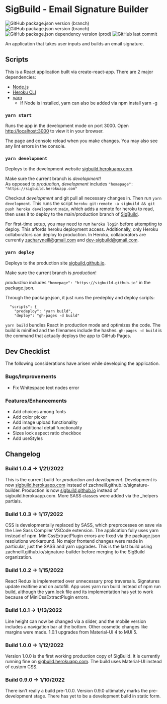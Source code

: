 # SigBuild - Email Signature Builder
![GitHub package.json version (branch)](https://img.shields.io/github/package-json/v/zachneill/signature-builder/production?color=g&label=production%20version&style=flat)
![GitHub package.json version (branch)](https://img.shields.io/github/package-json/v/zachneill/signature-builder/development?color=orange&label=development%20version&style=flat)
![GitHub package.json dependency version (prod)](https://img.shields.io/github/package-json/dependency-version/zachneill/signature-builder/react?color=blue)
![GitHub last commit](https://img.shields.io/github/last-commit/zachneill/signature-builder?color=purple&style=flat) 

An application that takes user inputs and builds an email signature. 

## Scripts

This is a React application built via create-react-app. There are 2 major dependencies: 

- [Node.js](https://nodejs.org/en/download/)
- [Heroku CLI](https://devcenter.heroku.com/articles/heroku-cli#download-and-install)
- [yarn](https://yarnpkg.com/getting-started/install)
  - If Node is installed, yarn can also be added via npm install yarn -g

### `yarn start`

Runs the app in the development mode on port 3000. 
Open [http://localhost:3000](http://localhost:3000) to view it in your browser.

The page and console reload when you make changes. You may also see any lint errors in the console.

### `yarn development` 

Deploys to the development website [sigbuild.herokuapp.com](https://sigbuild.herokuapp.com). 

Make sure the current branch is *development*!  
As opposed to *production*, *development* includes `"homepage": "https://sigbuild.herokuapp.com"`

Checkout *development* and git pull all necessary changes in. Then run `yarn development`. This runs the script 
`heroku git:remote -a sigbuild && git push heroku development:main`, which adds a remote for heroku to read, then uses it to 
deploy to the main/production branch of [SigBuild](https://sigbuild.herokuapp.com).

For first-time setup, you may need to run `heroku login` before attempting to deploy. This affords heroku deployment access. 
Additionally, only Heroku collaborators can deploy to production. In Heroku, collaborators are currently zacharyneill@gmail.com and dev-sigbuild@gmail.com. 

### `yarn deploy` 

Deploys to the production site [sigbuild.github.io](https://sigbuild.github.io). 

Make sure the current branch is *production*! 

*production* includes `"homepage": "https://sigbuild.github.io"` in the package.json.

Through the package.json, it just runs the predeploy and deploy scripts: 
```
  "scripts": {
    "predeploy": "yarn build",
    "deploy": "gh-pages -d build"
```
`yarn build` bundles React in production mode and optimizes the code. 
The build is minified and the filenames include the hashes. `gh-pages -d build` is the command that 
actually deploys the app to GitHub Pages.

## Dev Checklist

The following considerations have arisen while developing the application. 

### Bugs/Improvements

- Fix Whitespace text nodes error 

### Features/Enhancements

- Add choices among fonts
- Add color picker 
- Add image upload functionality
- Add additional detail functionality
- Sizes lock aspect ratio checkbox
- Add useStyles

## Changelog 

### Build 1.0.4 -> 1/21/2022

This is the current build for *production* and *development*. Development is now [sigbuild.herokuapp.com](https://sigbuild.herokuapp.com) instead of zachneill.github.io/signature-builder. Production is now [sigbuild.github.io](https://sigbuild.github.io) instead of sigbuild.herokuapp.com. More SASS classes were added via the _helpers partials. 

### Build 1.0.3 -> 1/17/2022

CSS is developmentally replaced by SASS, which preprocesses on save via the Live Sass Compiler VSCode extension. The application fully uses yarn instead of npm. MiniCssExtractPlugin errors are fixed via the package.json resolutions workaround. No major frontend changes were made in particular, just the SASS and yarn upgrades. This is the last build using zachneill.github.io/signature-builder before merging to the SigBuild organization. 

### Build 1.0.2 -> 1/15/2022

React Redux is implemented over unnecessary prop traversals. Signatures update realtime and on autofill. App uses yarn run build instead of npm run build, although the yarn.lock file and its implementation has yet to work because of MiniCssExtractPlugin errors. 

### Build 1.0.1 -> 1/13/2022

Line height can now be changed via a slider, and the mobile version includes a navigation bar at the bottom. Other cosmetic changes like margins were made. 1.0.1 upgrades from Material-UI 4 to MUI 5. 

### Build 1.0.0 -> 1/12/2022

Version 1.0.0 is the first working production copy of SigBuild. It is currently running fine on [sigbuild.herokuapp.com](https://sigbuild.herokuapp.com). 
The build uses Material-UI instead of custom CSS. 

### Build 0.9.0 -> 1/10/2022

There isn't really a build pre-1.0.0. Version 0.9.0 ultimately marks the pre-development stage. There has yet to be a development build in static form. 

